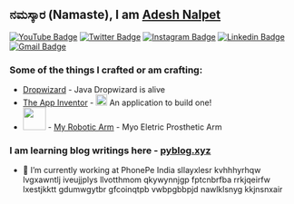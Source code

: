 ## ನಮಸ್ಕಾರ (Namaste), I am [Adesh Nalpet](http://pyblog.xyz/?ref=github)

[![YouTube Badge](https://img.shields.io/badge/-@Adesh%20Nalpet-c4302b?style=flat-square&labelColor=c4302b&logo=youtube&logoColor=white&link=https://www.youtube.com/channel/UCPwzBe0jCOpEpl8rCOHKLGQ)](https://www.youtube.com/channel/UCPwzBe0jCOpEpl8rCOHKLGQ) [![Twitter Badge](https://img.shields.io/badge/-@gooshi_addu-1ca0f1?style=flat-square&labelColor=1ca0f1&logo=twitter&logoColor=white&link=https://twitter.com/gooshi_addu)](https://twitter.com/gooshi_addu) [![Instagram Badge](https://img.shields.io/badge/-@hyper_motard_950-F44747?style=flat-square&labelColor=F44747&logo=instagram&logoColor=white&link=https://instagram.com/hyper_motard_950)](https://instagram.com/hyper_motard_950) [![Linkedin Badge](https://img.shields.io/badge/-adeshnalpet-blue?style=flat-square&logo=Linkedin&logoColor=white&link=https://www.linkedin.com/in/adesh-nalpet-a98392122/)](https://www.linkedin.com/in/adesh-nalpet-a98392122/)
[![Gmail Badge](https://img.shields.io/badge/-390.adesh@gmail.com-c14438?style=flat-square&logo=Gmail&logoColor=white&link=mailto:390.adesh@gmail.com)](mailto:390.adesh@gmail.com)


### Some of the things I crafted or am crafting:

- [Dropwizard](https://github.com/addu390?tab=repositories&q=dropwizard&type=&language=) - Java Dropwizard is alive
- [The App Inventor](https://github.com/addu390/app-inventor-frontend) - <img src="https://pyblog.xyz/wp-content/uploads/2020/09/icon.png" width="20"> An application to build one!  
- <img src="https://pyblog.xyz/wp-content/uploads/2020/09/Myro_Final.png" width="40"> - [ My Robotic Arm](https://myro.in/?ref=github) - Myo Eletric Prosthetic Arm  

### I am learning blog writings here - [pyblog.xyz](http://pyblog.xyz)

- 🔭 I’m currently working at PhonePe India
sllayxlesr kvhhhyrhqw lvgxawntlj iveujjplys
llvotthmom qkywynnjgp fptcnbrfba rrkjqeirfw lxestjkktt gdumwgytbr gfcoinqtpb vwbpgbbpjd nawlklsnyg kkjnsnxair
